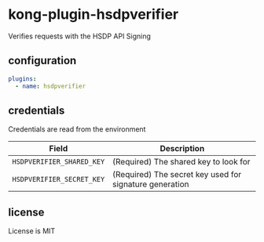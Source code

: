 # kong-plugin-hsdpverifier

Verifies requests with the HSDP API Signing 

## configuration

```yaml
plugins:
  - name: hsdpverifier
```

## credentials

Credentials are read from the environment

| Field                     | Description                                             |
|---------------------------|---------------------------------------------------------|
| `HSDPVERIFIER_SHARED_KEY` | (Required) The shared key to look for                   |
| `HSDPVERIFIER_SECRET_KEY` | (Required) The secret key used for signature generation |

## license

License is MIT
